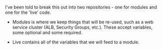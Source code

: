 I've been told to break this out into two repositories - one for modules and one for the 'live' code.

- Modules is where we keep things that will be re-used, such as a web service cluster (ALB, Security Groups, etc.). These accept variables, some optional and some required.

- Live contains all of the variables that we will feed to a module.
